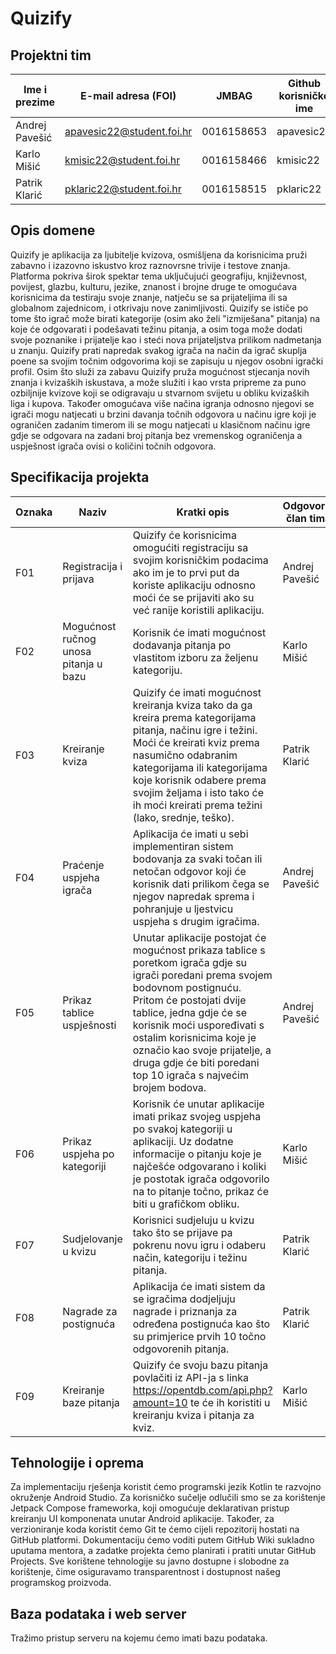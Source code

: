 # Quizify

## Projektni tim

Ime i prezime | E-mail adresa (FOI) | JMBAG | Github korisničko ime | Seminarska grupa
------------  | ------------------- | ----- | --------------------- | ----------------
Andrej Pavešić |apavesic22@student.foi.hr | 0016158653 | apavesic22 | G02
Karlo Mišić | kmisic22@student.foi.hr | 0016158466 | kmisic22 | G01
Patrik Klarić | pklaric22@student.foi.hr | 0016158515 | pklaric22 | G01

## Opis domene
Quizify je aplikacija za ljubitelje kvizova, osmišljena da korisnicima pruži zabavno i izazovno iskustvo kroz raznovrsne trivije i testove znanja. Platforma pokriva širok spektar tema uključujući geografiju, književnost, povijest, glazbu, kulturu, jezike, znanost i brojne druge te omogućava korisnicima da testiraju svoje znanje, natječu se sa prijateljima ili sa globalnom zajednicom, i otkrivaju nove zanimljivosti. Quizify se ističe po tome što igrač može birati kategorije (osim ako želi "izmiješana" pitanja) na koje će odgovarati i podešavati težinu pitanja, a osim toga može dodati svoje poznanike i prijatelje kao i steći nova prijateljstva prilikom nadmetanja u znanju. Quizify prati napredak svakog igrača na način da igrač skuplja poene sa svojim točnim odgovorima koji se zapisuju u njegov osobni igrački profil. Osim što služi za zabavu Quizify pruža mogućnost stjecanja novih znanja i kvizaških iskustava, a može služiti i kao vrsta pripreme za puno ozbiljnije kvizove koji se odigravaju u stvarnom svijetu u obliku kvizaških liga i kupova. Također omogućava više načina igranja odnosno njegovi se igrači mogu natjecati u brzini davanja točnih odgovora u načinu igre koji je ograničen zadanim timerom ili se mogu natjecati u klasičnom načinu igre gdje se odgovara na zadani broj pitanja bez vremenskog ograničenja a uspješnost igrača ovisi o količini točnih odgovora.
## Specifikacija projekta

Oznaka | Naziv | Kratki opis | Odgovorni član tima
------ | ----- | ----------- | -------------------
F01 | Registracija i prijava | Quizify će korisnicima omogućiti registraciju sa svojim korisničkim podacima ako im je to prvi put da koriste aplikaciju odnosno moći će se prijaviti ako su već ranije koristili aplikaciju. | Andrej Pavešić
F02 | Mogućnost ručnog unosa pitanja u bazu | Korisnik će imati mogućnost dodavanja pitanja po vlastitom izboru za željenu kategoriju. | Karlo Mišić
F03 | Kreiranje kviza | Quizify će imati mogućnost kreiranja kviza tako da ga kreira prema kategorijama pitanja, načinu igre i težini. Moći će kreirati kviz prema nasumično odabranim kategorijama ili kategorijama koje korisnik odabere prema svojim željama i isto tako će ih moći kreirati prema težini (lako, srednje, teško). | Patrik Klarić
F04 | Praćenje uspjeha igrača | Aplikacija će imati u sebi implementiran sistem bodovanja za svaki točan ili netočan odgovor koji će korisnik dati prilikom čega se njegov napredak sprema i pohranjuje u ljestvicu uspjeha s drugim igračima. | Andrej Pavešić
F05 | Prikaz tablice uspješnosti | Unutar aplikacije postojat će mogućnost prikaza tablice s poretkom igrača gdje su igrači poredani prema svojem bodovnom postignuću. Pritom će postojati dvije tablice, jedna gdje će se korisnik moći uspoređivati s ostalim korisnicima koje je označio kao svoje prijatelje, a druga gdje će biti poredani top 10 igrača s najvećim brojem bodova. | Andrej Pavešić
F06 | Prikaz uspjeha po kategoriji | Korisnik će unutar aplikacije imati prikaz svojeg uspjeha po svakoj kategoriji u aplikaciji. Uz dodatne informacije o pitanju koje je najčešće odgovarano i koliki je postotak igrača odgovorilo na to pitanje točno, prikaz će biti u grafičkom obliku. | Karlo Mišić
F07 | Sudjelovanje u kvizu | Korisnici sudjeluju u kvizu tako što se prijave pa pokrenu novu igru i odaberu način, kategoriju i težinu pitanja. | Patrik Klarić 
F08 | Nagrade za postignuća | Aplikacija će imati sistem da se igračima dodjeljuju nagrade i priznanja za određena postignuća kao što su primjerice prvih 10 točno odgovorenih pitanja. | Patrik Klarić
F09 | Kreiranje baze pitanja | Quizify će svoju bazu pitanja povlačiti iz API-ja s linka https://opentdb.com/api.php?amount=10 te će ih koristiti u kreiranju kviza i pitanja za kviz. | Karlo Mišić

## Tehnologije i oprema
Za implementaciju rješenja koristit ćemo programski jezik Kotlin te razvojno okruženje Android Studio. Za korisničko sučelje odlučili smo se za korištenje Jetpack Compose frameworka, koji omogućuje deklarativan pristup kreiranju UI komponenata unutar Android aplikacije. Također, za verzioniranje koda koristit ćemo Git te ćemo cijeli repozitorij hostati na GitHub platformi. Dokumentaciju ćemo voditi putem GitHub Wiki sukladno uputama mentora, a zadatke projekta ćemo planirati i pratiti unutar GitHub Projects. Sve korištene tehnologije su javno dostupne i slobodne za korištenje, čime osiguravamo transparentnost i dostupnost našeg programskog proizvoda.

## Baza podataka i web server
Tražimo pristup serveru na kojemu ćemo imati bazu podataka.
